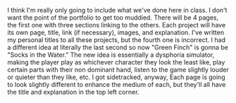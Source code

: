 I think I'm really only going to include what we've done here in class. I don't
want the point of the portfolio to get too muddied. There will be 4 pages, the
first one with three sections linking to the others. Each project will have its
own page, title, link (if necessary), images, and explanation. I've written my
personal titles to all these projects, but the fourth one is incorrect. I had
a different idea at literally the last second so now "Green Finch" is gonna be
"Socks in the Water." The new idea is essentially a dysphoria simulator, making
the player play as whichever character they look the least like, play certain
parts with their non dominant hand, listen to the game slightly louder or quieter
than they like, etc. I got sidetracked, anyway, Each page is going to look slightly
different to enhance the medium of each, but they'll all have the title and
explanation in the top left corner.
